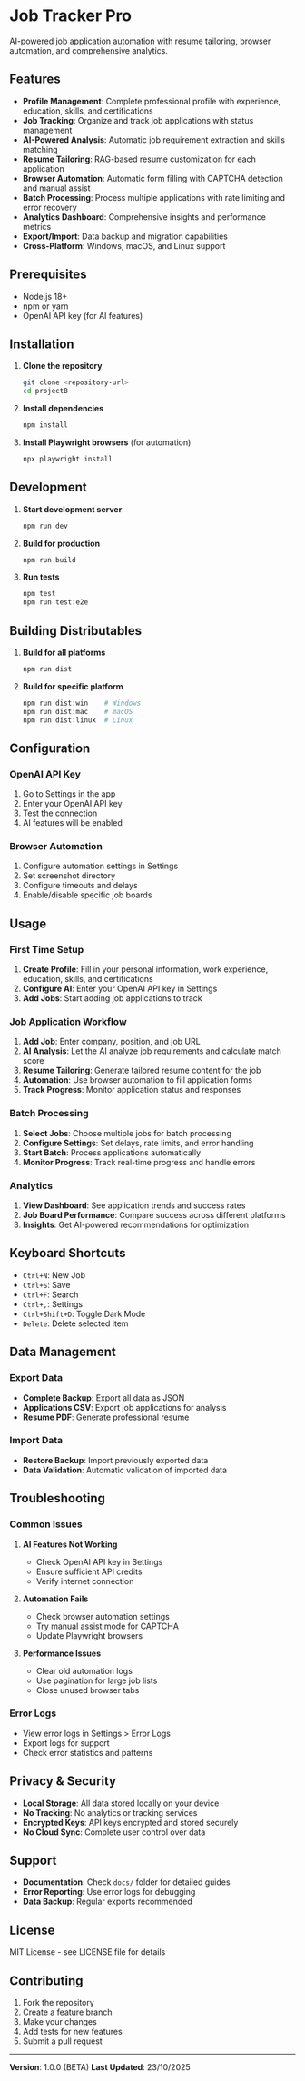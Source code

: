 # Job Tracker Pro

AI-powered job application automation with resume tailoring, browser automation, and comprehensive analytics.

## Features

- **Profile Management**: Complete professional profile with experience, education, skills, and certifications
- **Job Tracking**: Organize and track job applications with status management
- **AI-Powered Analysis**: Automatic job requirement extraction and skills matching
- **Resume Tailoring**: RAG-based resume customization for each application
- **Browser Automation**: Automatic form filling with CAPTCHA detection and manual assist
- **Batch Processing**: Process multiple applications with rate limiting and error recovery
- **Analytics Dashboard**: Comprehensive insights and performance metrics
- **Export/Import**: Data backup and migration capabilities
- **Cross-Platform**: Windows, macOS, and Linux support

## Prerequisites

- Node.js 18+ 
- npm or yarn
- OpenAI API key (for AI features)

## Installation

1. **Clone the repository**
   ```bash
   git clone <repository-url>
   cd projectB
   ```

2. **Install dependencies**
   ```bash
   npm install
   ```

3. **Install Playwright browsers** (for automation)
   ```bash
   npx playwright install
   ```

## Development

1. **Start development server**
   ```bash
   npm run dev
   ```

2. **Build for production**
   ```bash
   npm run build
   ```

3. **Run tests**
   ```bash
   npm test
   npm run test:e2e
   ```

## Building Distributables

1. **Build for all platforms**
   ```bash
   npm run dist
   ```

2. **Build for specific platform**
   ```bash
   npm run dist:win    # Windows
   npm run dist:mac    # macOS  
   npm run dist:linux  # Linux
   ```

## Configuration

### OpenAI API Key
1. Go to Settings in the app
2. Enter your OpenAI API key
3. Test the connection
4. AI features will be enabled

### Browser Automation
1. Configure automation settings in Settings
2. Set screenshot directory
3. Configure timeouts and delays
4. Enable/disable specific job boards

## Usage

### First Time Setup
1. **Create Profile**: Fill in your personal information, work experience, education, skills, and certifications
2. **Configure AI**: Enter your OpenAI API key in Settings
3. **Add Jobs**: Start adding job applications to track

### Job Application Workflow
1. **Add Job**: Enter company, position, and job URL
2. **AI Analysis**: Let the AI analyze job requirements and calculate match score
3. **Resume Tailoring**: Generate tailored resume content for the job
4. **Automation**: Use browser automation to fill application forms
5. **Track Progress**: Monitor application status and responses

### Batch Processing
1. **Select Jobs**: Choose multiple jobs for batch processing
2. **Configure Settings**: Set delays, rate limits, and error handling
3. **Start Batch**: Process applications automatically
4. **Monitor Progress**: Track real-time progress and handle errors

### Analytics
1. **View Dashboard**: See application trends and success rates
2. **Job Board Performance**: Compare success across different platforms
3. **Insights**: Get AI-powered recommendations for optimization

## Keyboard Shortcuts

- `Ctrl+N`: New Job
- `Ctrl+S`: Save
- `Ctrl+F`: Search
- `Ctrl+,`: Settings
- `Ctrl+Shift+D`: Toggle Dark Mode
- `Delete`: Delete selected item

## Data Management

### Export Data
- **Complete Backup**: Export all data as JSON
- **Applications CSV**: Export job applications for analysis
- **Resume PDF**: Generate professional resume

### Import Data
- **Restore Backup**: Import previously exported data
- **Data Validation**: Automatic validation of imported data

## Troubleshooting

### Common Issues

1. **AI Features Not Working**
   - Check OpenAI API key in Settings
   - Ensure sufficient API credits
   - Verify internet connection

2. **Automation Fails**
   - Check browser automation settings
   - Try manual assist mode for CAPTCHA
   - Update Playwright browsers

3. **Performance Issues**
   - Clear old automation logs
   - Use pagination for large job lists
   - Close unused browser tabs

### Error Logs
- View error logs in Settings > Error Logs
- Export logs for support
- Check error statistics and patterns

## Privacy & Security

- **Local Storage**: All data stored locally on your device
- **No Tracking**: No analytics or tracking services
- **Encrypted Keys**: API keys encrypted and stored securely
- **No Cloud Sync**: Complete user control over data

## Support

- **Documentation**: Check `docs/` folder for detailed guides
- **Error Reporting**: Use error logs for debugging
- **Data Backup**: Regular exports recommended

## License

MIT License - see LICENSE file for details

## Contributing

1. Fork the repository
2. Create a feature branch
3. Make your changes
4. Add tests for new features
5. Submit a pull request

---

**Version**: 1.0.0  (BETA)
**Last Updated**: 23/10/2025